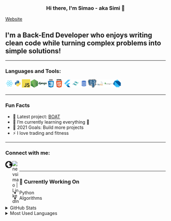 <h3 align=center>Hi there, I'm Simao - aka Simi 👋</h3>

[Website](https://nevsimao.com)

## I'm a Back-End Developer who enjoys writing clean code while turning complex problems into simple solutions!

---

### Languages and Tools:

<img align="left" alt="React" width="26px" src="https://raw.githubusercontent.com/github/explore/80688e429a7d4ef2fca1e82350fe8e3517d3494d/topics/react/react.png" />
<img align="left" alt="Python" width="26px" src="https://raw.githubusercontent.com/github/explore/80688e429a7d4ef2fca1e82350fe8e3517d3494d/topics/python/python.png" />
<img align="left" alt="Javascript" width="26px" src="https://raw.githubusercontent.com/github/explore/80688e429a7d4ef2fca1e82350fe8e3517d3494d/topics/javascript/javascript.png" />
<img align="left" alt="Node.js" width="26px" src="https://raw.githubusercontent.com/github/explore/80688e429a7d4ef2fca1e82350fe8e3517d3494d/topics/nodejs/nodejs.png" />
<img align="left" alt="Django" width="26px" src="https://raw.githubusercontent.com/github/explore/80688e429a7d4ef2fca1e82350fe8e3517d3494d/topics/django/django.png" />
<img align="left" alt="CSS3" width="26px" src="https://raw.githubusercontent.com/github/explore/80688e429a7d4ef2fca1e82350fe8e3517d3494d/topics/css/css.png" />
<img align="left" alt="HTML5" width="26px" src="https://raw.githubusercontent.com/github/explore/80688e429a7d4ef2fca1e82350fe8e3517d3494d/topics/html/html.png" />
<img align="left" alt="Flutter" width="26px" src="https://raw.githubusercontent.com/github/explore/78df643247d429f6cc873026c0622819ad797942/topics/flutter/flutter.png" />
<img align="left" alt="TailwindCSS" width="26px" src="https://raw.githubusercontent.com/github/explore/80688e429a7d4ef2fca1e82350fe8e3517d3494d/topics/tailwind/tailwind.png" />
<img align="left" alt="SQL" width="26px" src="https://raw.githubusercontent.com/github/explore/80688e429a7d4ef2fca1e82350fe8e3517d3494d/topics/sql/sql.png" />
<img align="left" alt="PostgreSQL" width="26px" src="https://raw.githubusercontent.com/github/explore/80688e429a7d4ef2fca1e82350fe8e3517d3494d/topics/postgresql/postgresql.png" />
<img align="left" alt="MySQL" width="26px" src="https://raw.githubusercontent.com/github/explore/80688e429a7d4ef2fca1e82350fe8e3517d3494d/topics/mysql/mysql.png" />
<img align="left" alt="MongoDB" width="26px" src="https://raw.githubusercontent.com/github/explore/80688e429a7d4ef2fca1e82350fe8e3517d3494d/topics/mongodb/mongodb.png" />
<img align="left" alt="Dart" width="26px" src="https://raw.githubusercontent.com/github/explore/78df643247d429f6cc873026c0622819ad797942/topics/dart/dart.png" />

<br />
<br />

---

### Fun Facts

- 🔭 Latest project: [BOAT][BOAT]
- 🌱 I’m currently learning everything 🤣
- 🥅 2021 Goals: Build more projects
- ⚡ I love trading and fitness

---

### Connect with me:

[<img align="left" alt="nevsimao.com" width="22px" src="https://raw.githubusercontent.com/iconic/open-iconic/master/svg/globe.svg" />][website]
[<img align="left" alt="nevsimao | LinkedIn" width="22px" src="https://cdn.jsdelivr.net/npm/simple-icons@v3/icons/linkedin.svg" />][linkedin]

<br />

---

### 🎉 Currently Working On

<!-- BLOG-POST-LIST:START -->

- Python
- Algorithms
<!-- BLOG-POST-LIST:END -->

<details>
  <summary>GitHub Stats</summary>

![](https://github-profile-summary-cards.vercel.app/api/cards/profile-details?username=nevsimao03&theme=github_dark)

</details>
<details>
  <summary>Most Used Languages</summary>

[![Top Langs](https://github-readme-stats.vercel.app/api/top-langs/?username=nevsimao03&hide=css,html)](https://github.com/anuraghazra/github-readme-stats)

</details>

[website]: https://nevsimao.com
[BOAT]: https://boat-dashboard.herokuapp.com/
[linkedin]: https://www.linkedin.com/in/simao-neves/

